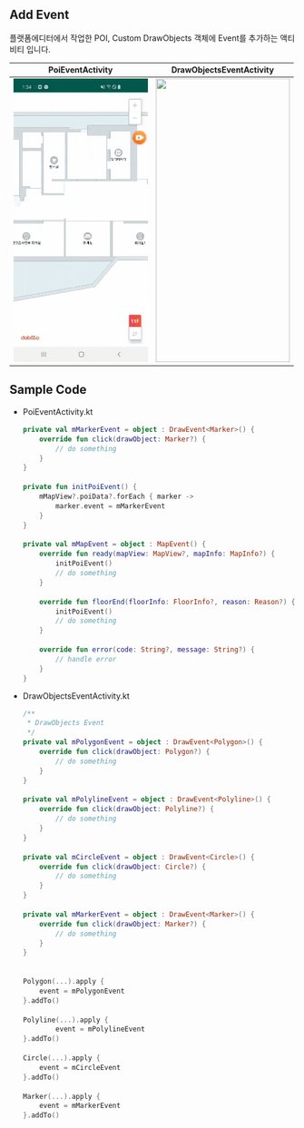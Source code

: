 ## Add Event

플랫폼에디터에서 작업한 POI, Custom DrawObjects 객체에 Event를 추가하는 액티비티 입니다.

| PoiEventActivity | DrawObjectsEventActivity |
| :---: | :---: |
| <img src="sample1.gif" width="236.5" height="500" /> | <img src="sample2.gif" width="236.5" height="500" /> |

## Sample Code

- PoiEventActivity.kt
	```kotlin
	private val mMarkerEvent = object : DrawEvent<Marker>() {
        override fun click(drawObject: Marker?) {
            // do something
        }
    }

    private fun initPoiEvent() {
        mMapView?.poiData?.forEach { marker ->
            marker.event = mMarkerEvent
        }
    }

    private val mMapEvent = object : MapEvent() {
        override fun ready(mapView: MapView?, mapInfo: MapInfo?) {
            initPoiEvent()
            // do something
        }

        override fun floorEnd(floorInfo: FloorInfo?, reason: Reason?) {
            initPoiEvent()
            // do something
        }

        override fun error(code: String?, message: String?) {
            // handle error
        }
    }
	```

- DrawObjectsEventActivity.kt
    ```kotlin
    /**
     * DrawObjects Event
     */
    private val mPolygonEvent = object : DrawEvent<Polygon>() {
        override fun click(drawObject: Polygon?) {
            // do something
        }
    }

    private val mPolylineEvent = object : DrawEvent<Polyline>() {
        override fun click(drawObject: Polyline?) {
            // do something
        }
    }

    private val mCircleEvent = object : DrawEvent<Circle>() {
        override fun click(drawObject: Circle?) {
            // do something
        }
    }

    private val mMarkerEvent = object : DrawEvent<Marker>() {
        override fun click(drawObject: Marker?) {
            // do something
        }
    }


    Polygon(...).apply {
        event = mPolygonEvent
    }.addTo()

    Polyline(...).apply {
            event = mPolylineEvent
    }.addTo()

    Circle(...).apply {
        event = mCircleEvent
    }.addTo()

    Marker(...).apply {
        event = mMarkerEvent
    }.addTo()
    ```